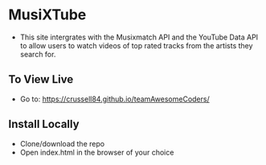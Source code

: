 # MusiXTube

* This site intergrates with the Musixmatch API and the YouTube Data API to allow users to watch videos of top rated tracks from the artists they search for.

## To View Live

* Go to: https://crussell84.github.io/teamAwesomeCoders/ 

## Install Locally

* Clone/download the repo
* Open index.html in the browser of your choice

